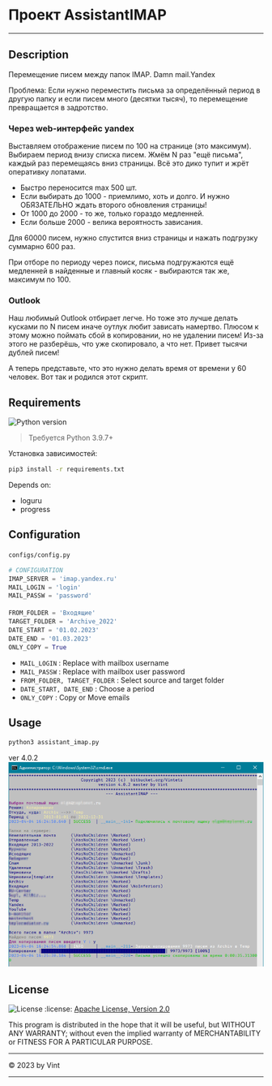 
# Проект AssistantIMAP

---------------------------------------------------------

## Description

Перемещение писем между папок IMAP.
Damn mail.Yandex

Проблема:
Если нужно переместить письма за определённый период в другую папку и если писем много (десятки тысяч), то перемещение превращается в задротство.

### Через web-интерфейс yandex

Выставляем отображение писем по 100 на странице (это максимум). Выбираем период внизу списка писем. Жмём N раз "ещё письма", каждый раз перемещаясь вниз страницы. Всё это дико тупит и жрёт оперативку лопатами.

- Быстро переносится max 500 шт.
- Если выбирать до 1000 - приемлимо, хоть и долго. И нужно ОБЯЗАТЕЛЬНО ждать второго обновления страницы!
- От 1000 до 2000 - то же, только гораздо медленней.
- Если больше 2000 - велика вероятность зависания.

Для 60000 писем, нужно спустится вниз страницы и нажать подгрузку суммарно 600 раз.

При отборе по периоду через поиск, письма подгружаются ещё медленней в найденные и главный косяк - выбираются так же, максимум по 100.

### Outlook

Наш любимый Outlook отбирает легче. Но тоже это лучше делать кусками по N писем иначе оутлук любит зависать намертво. Плюсом к этому можно поймать сбой в копировании, но не удалении писем! Из-за этого не разберёшь, что уже скопировало, а что нет. Привет тысячи дублей писем!

А теперь представьте, что это нужно делать время от времени у 60 человек. Вот так и родился этот скрипт.


## Requirements

![Python version](https://img.shields.io/badge/python-3.9%2B-blue)
> Требуется Python 3.9.7+

Установка зависимостей:
```sh
pip3 install -r requirements.txt
```
Depends on:
- loguru
- progress


## Configuration

`configs/config.py`

```python
# CONFIGURATION
IMAP_SERVER = 'imap.yandex.ru'
MAIL_LOGIN = 'login'
MAIL_PASSW = 'password'

FROM_FOLDER = 'Входящие'
TARGET_FOLDER = 'Archive_2022'
DATE_START = '01.02.2023'
DATE_END = '01.03.2023'
ONLY_COPY = True
```
- ``MAIL_LOGIN`` : Replace with mailbox username
- ``MAIL_PASSW`` : Replace with mailbox user password
- ``FROM_FOLDER, TARGET_FOLDER`` : Select source and target folder
- ``DATE_START, DATE_END`` : Choose a period
- ``ONLY_COPY`` : Copy or Move emails


## Usage

```bash
python3 assistant_imap.py
```

ver 4.0.2
![Скриншот работы скрипта](https://github.com/Vintets/AssistantIMAP/raw/master/screenshots/2023-04-04_16-25-41_screenshot_1.png)

## License

![License](https://img.shields.io/badge/license-Apache--2.0-blue)
:license:  [Apache License, Version 2.0](https://opensource.org/licenses/Apache-2.0)

This program is distributed in the hope that it will be useful, but WITHOUT ANY WARRANTY; without even the implied warranty of MERCHANTABILITY or FITNESS FOR A PARTICULAR PURPOSE.

____

:copyright: 2023 by Vint
____

